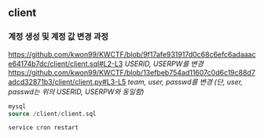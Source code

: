 ## client

### 계정 생성 및 계정 값 변경 과정
https://github.com/kwon99/KWCTF/blob/9f17afe931917d0c68c6efc6adaaace64174b7dc/client/client.sql#L2-L3
_USERID, USERPW를 변경_
<br>
https://github.com/kwon99/KWCTF/blob/13efbeb754ad11607c0d6c19c88d7adcd32871b3/client/client.py#L3-L5
_team, user, passwd를 변경 (단, user, passwd는 위의 USERID, USERPW와 동일함)_

```sql
mysql
source /client/client.sql
```
```shell
service cron restart
```